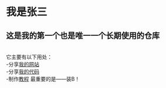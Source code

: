 <h1>我是张三</h1>
<h2>这是我的<strong>第一个</strong>也是<strong>唯一一个</strong>长期使用的仓库</h2>
<br>
它主要有以下用处：<br>
    -分享<a href='https://zhs141.github.io'>我的网站</a><br>
    -分享<a href='https://zhs141.github.io/file'>我的代码</a><br>
    -制作<a href='https://zhs141.github.io/Python_Teach'>教程</a>
最重要的是——装B！
